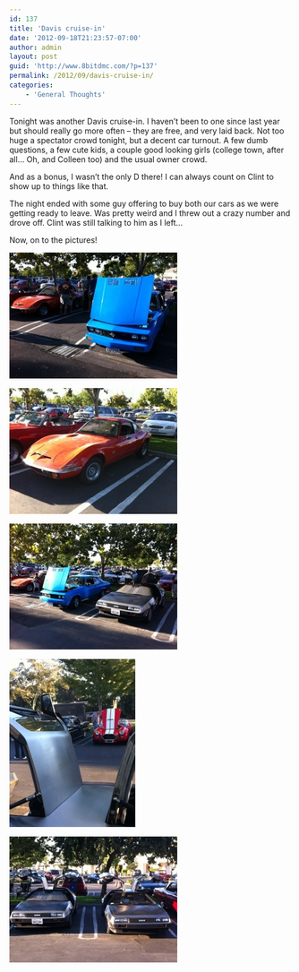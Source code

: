 ```yaml
---
id: 137
title: 'Davis cruise-in'
date: '2012-09-18T21:23:57-07:00'
author: admin
layout: post
guid: 'http://www.8bitdmc.com/?p=137'
permalink: /2012/09/davis-cruise-in/
categories:
    - 'General Thoughts'
---
```


Tonight was another Davis cruise-in. I haven’t been to one since last year but should really go more often – they are free, and very laid back. Not too huge a spectator crowd tonight, but a decent car turnout. A few dumb questions, a few cute kids, a couple good looking girls (college town, after all… Oh, and Colleen too) and the usual owner crowd.

And as a bonus, I wasn’t the only D there! I can always count on Clint to show up to things like that.

The night ended with some guy offering to buy both our cars as we were getting ready to leave. Was pretty weird and I threw out a crazy number and drove off. Clint was still talking to him as I left…

Now, on to the pictures!

[![20120918-212211.jpg](/assets/images/2012/09/20120918-212211.jpg)](/assets/images/2012/09/20120918-212211.jpg)

[![20120918-212222.jpg](/assets/images/2012/09/20120918-212222.jpg)](/assets/images/2012/09/20120918-212222.jpg)

[![20120918-212158.jpg](/assets/images/2012/09/20120918-212158.jpg)](/assets/images/2012/09/20120918-212158.jpg)

[![20120918-212231.jpg](/assets/images/2012/09/20120918-212231.jpg)](/assets/images/2012/09/20120918-212231.jpg)

[![20120918-212237.jpg](/assets/images/2012/09/20120918-212237.jpg)](/assets/images/2012/09/20120918-212237.jpg)